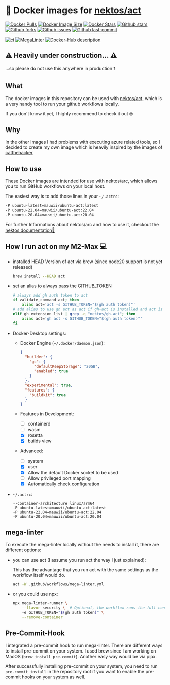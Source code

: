 # 🐳 Docker images for [nektos/act](https://github.com/nektos/act)

[![Docker Pulls](https://badgen.net/docker/pulls/mauwii/ubuntu-act?icon=docker&label=pulls)][dockerHub]
[![Docker Image Size](https://badgen.net/docker/size/mauwii/ubuntu-act?icon=docker&label=image%20size)][dockerHub]
[![Docker Stars](https://badgen.net/docker/stars/mauwii/ubuntu-act?icon=docker&label=stars)][dockerHub]
[![Github stars](https://badgen.net/github/stars/mauwii/act-docker-images?icon=github&label=stars)][githubRepo]
[![Github forks](https://badgen.net/github/forks/mauwii/act-docker-images?icon=github&label=forks)][githubFork]
[![Github issues](https://badgen.net/github/issues/mauwii/act-docker-images/?icon=github&label=issues)][githubIssues]
[![Github last-commit](https://badgen.net/github/last-commit/mauwii/act-docker-images/?color=blue&icon=github&label=last-commit)][githubCommits]

[![ci](https://github.com/mauwii/act-docker-images/actions/workflows/ci.yml/badge.svg?branch=main&event=push)][workflowCi]
[![MegaLinter](https://github.com/mauwii/act-docker-images/workflows/MegaLinter/badge.svg?branch=main&event=push)][workflowMegaLinter]
[![Docker-Hub description](https://github.com/mauwii/act-docker-images/actions/workflows/dockerhub-description.yml/badge.svg?branch=main)][workflowDhDesc]

## ⚠️ Heavily under construction... ⚠️

...so please do not use this anywhere in production ❗

## What

The docker images in this repository can be used with [nektos/act][nektosActRepo], which is a very
handy tool to run your github workflows locally.

If you don't know it yet, I highly recommend to check it out 🤓

## Why

In the other Images I had problems with executing azure related tools, so I decided to create my own
image which is heavily inspired by the images of [catthehacker][catthehackerImages]

## How to use

These Docker images are intended for use with nektos/arc, which allows you to run GitHub workflows
on your local host.

The easiest way is to add those lines in your `~/.actrc`:

```bash
-P ubuntu-latest=mauwii/ubuntu-act:latest
-P ubuntu-22.04=mauwii/ubuntu-act:22.04
-P ubuntu-20.04=mauwii/ubuntu-act:20.04
```

For further Informations about nektos/arc and how to use it, checkout the [nektos
documentation📖][nektosDocs]

## How I run act on my M2-Max 💻

- installed HEAD Version of act via brew (since node20 support is not yet released)

  ```bash
  brew install --HEAD act
  ```

- set an alias to always pass the GITHUB_TOKEN

  ```bash
  # always add gh auth token to act
  if validate_command act; then
      alias act='act -s GITHUB_TOKEN="$(gh auth token)"'
  # add alias to use gh act as act if gh-act is installed and act is not found
  elif gh extension list | grep -q "nektos/gh-act"; then
      alias act='gh act -s GITHUB_TOKEN="$(gh auth token)"'
  fi
  ```

- Docker-Desktop settings:

  - Docker Engine (`~/.docker/daemon.json`):

    ```json
    {
      "builder": {
        "gc": {
          "defaultKeepStorage": "20GB",
          "enabled": true
        }
      },
      "experimental": true,
      "features": {
        "buildkit": true
      }
    }
    ```

  - Features in Development:

    - [ ] containerd
    - [ ] wasm
    - [x] rosetta
    - [x] builds view

  - Advanced:
    - [ ] system
    - [x] user
    - [x] Allow the default Docker socket to be used
    - [ ] Allow privileged port mapping
    - [x] Automatically check configuration

- `~/.actrc`:

  ```text
  --container-architecture linux/arm64
  -P ubuntu-latest=mauwii/ubuntu-act:latest
  -P ubuntu-22.04=mauwii/ubuntu-act:22.04
  -P ubuntu-20.04=mauwii/ubuntu-act:20.04
  ```

## mega-linter

To execute the mega-linter locally without the needs to install it, there are different options:

- you can use act (I assume you run act the way I just explained):

  This has the advantage that you run act with the same settings as the workflow itself would do.

  ```bash
  act -W .github/workflows/mega-linter.yml
  ```

- or you could use npx:

  ```bash
  npx mega-linter-runner \
      --flavor security \  # Optional, the workflow runs the full container
      -e GITHUB_TOKEN="$(gh auth token)" \
      --remove-container
  ```

## Pre-Commit-Hook

I integrated a pre-commit hook to run mega-linter. There are different ways to install pre-commit on
your system. I used brew since I am working on MacOS (`brew install pre-commit`). Another easy way
would be via pipx.

After successfully installing pre-commit on your system, you need to run `pre-commit install` in the
repository root if you want to enable the pre-commit hooks on your system as well.

[dockerHub]: https://hub.docker.com/r/mauwii/ubuntu-act/ "DockerHub"
[githubRepo]: https://github.com/mauwii/act-docker-images/ "GitHub repository"
[githubFork]: https://github.com/mauwii/act-docker-images/fork/ "GitHub forks"
[githubIssues]: https://github.com/mauwii/act-docker-images/issues/ "GitHub issues"
[githubCommits]: https://github.com/mauwii/act-docker-images/commits/ "GitHub commits"
[workflowCi]: https://github.com/mauwii/act-docker-images/actions/workflows/ci.yml "ci workflow"
[workflowDhDesc]:
  https://github.com/mauwii/act-docker-images/actions/workflows/dockerhub-description.yml
  "DockerHub Description Workflow"
[workflowMegaLinter]:
  https://github.com/mauwii/act-docker-images/actions?query=workflow%3AMegaLinter+branch%3Amain
  "MegaLinter Workflow"
[nektosActRepo]: https://github.com/nektos/act "nektos/act git repository"
[catthehackerImages]:
  https://github.com/catthehacker/docker_images
  "catthehacker/docker_images repo"
[nektosDocs]: https://nektosact.com/beginner/index.html "nektos/act docs"
